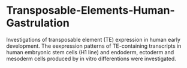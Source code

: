 # Transposable-Elements-Human-Gastrulation
Investigations of transposable element (TE) expression in human early development. The eexpression patterns of TE-containing transcripts in human embryonic stem cells (H1 line) and endoderm, ectoderm and mesoderm cells produced by in vitro differentions were investigated.
